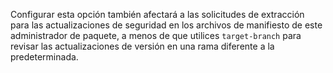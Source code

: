Configurar esta opción también afectará a las solicitudes de extracción para las actualizaciones de seguridad en los archivos de manifiesto de este administrador de paquete, a menos de que utilices `target-branch` para revisar las actualizaciones de versión en una rama diferente a la predeterminada.